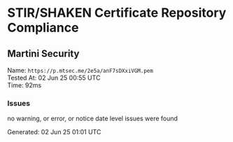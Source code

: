 # STIR/SHAKEN Certificate Repository Compliance

## Martini Security

Name: `https://p.mtsec.me/2e5a/anF7sDXxiVGM.pem`\
Tested At: 02 Jun 25 00:55 UTC\
Time: 92ms

### Issues

no warning, or error, or notice date level issues were found

Generated: 02 Jun 25 01:01 UTC